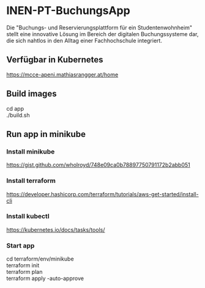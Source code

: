 # INEN-PT-BuchungsApp
 Die "Buchungs- und Reservierungsplattform für ein Studentenwohnheim" stellt eine innovative Lösung im Bereich der digitalen Buchungssysteme dar, die sich nahtlos in den Alltag einer Fachhochschule integriert.

## Verfügbar in Kubernetes
https://mcce-apeni.mathiasrangger.at/home

## Build images
cd app\
./build.sh


## Run app in minikube
### Install minikube
https://gist.github.com/wholroyd/748e09ca0b78897750791172b2abb051

### Install terraform

https://developer.hashicorp.com/terraform/tutorials/aws-get-started/install-cli

### Install kubectl

https://kubernetes.io/docs/tasks/tools/


### Start app
cd terraform/env/minikube\
terraform init\
terraform plan\
terraform apply -auto-approve
